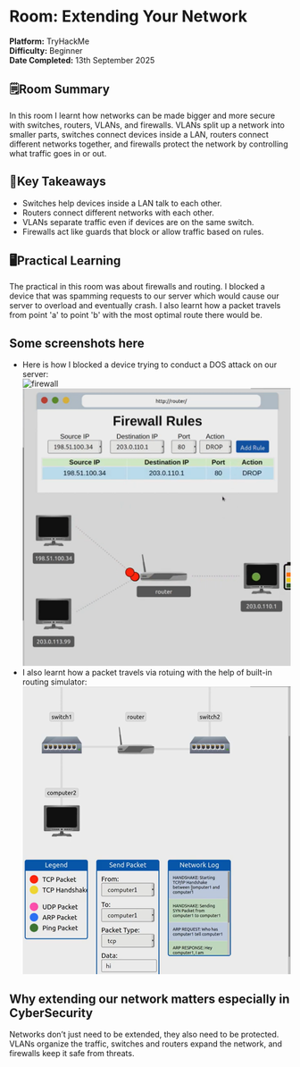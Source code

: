 # Room: Extending Your Network  
**Platform:** TryHackMe  
**Difficulty:** Beginner  
**Date Completed:** 13th September 2025  

## 🗒️Room Summary  
In this room I learnt how networks can be made bigger and more secure with switches, routers, VLANs, and firewalls. VLANs split up a network into smaller parts, switches connect devices inside a LAN, routers connect different networks together, and firewalls protect the network by controlling what traffic goes in or out.  

## 🔑Key Takeaways  
- Switches help devices inside a LAN talk to each other.  
- Routers connect different networks with each other.  
- VLANs separate traffic even if devices are on the same switch.  
- Firewalls act like guards that block or allow traffic based on rules.  

## 🖥️Practical Learning  
The practical in this room was about firewalls and routing. I blocked a device that was spamming requests to our server which would cause our server to overload and eventually crash. I also learnt how a packet travels from point 'a' to point 'b' with the most optimal route there would be.
## Some screenshots here    
- Here is how I blocked a device trying to conduct a DOS attack on our server:  
![firewall](images/eyn1.png)  
![firewall](images/eyn2.png)
- I also learnt how a packet travels via rotuing with the help of built-in routing simulator:
![routing](images/eyn3.png)
## Why extending our network matters especially in CyberSecurity  
Networks don’t just need to be extended, they also need to be protected. VLANs organize the traffic, switches and routers expand the network, and firewalls keep it safe from threats.

